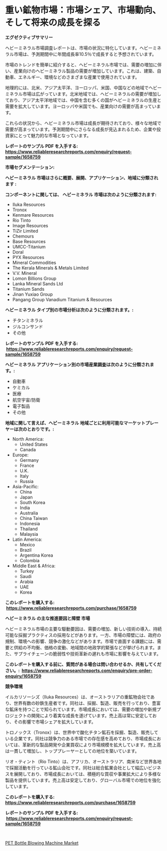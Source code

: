 <p><h1>重い鉱物市場：市場シェア、市場動向、そして将来の成長を探る</h1></p><p><strong>エグゼクティブサマリー</strong></p>
<p><p>ヘビーミネラル市場調査レポートは、市場の状況に特化しています。ヘビーミネラル市場は、予測期間中に年間成長率10.5％で成長すると予想されています。</p><p>市場のトレンドを簡単に紹介すると、ヘビーミネラル市場では、需要の増加に伴い、産業向けのヘビーミネラル製品の需要が増加しています。これは、建築、自動車、エネルギー、環境などのさまざまな産業で使用されています。</p><p>地理的には、北米、アジア太平洋、ヨーロッパ、米国、中国などの地域でヘビーミネラル市場は広がっています。北米地域では、ヘビーミネラルの需要が増加しており、アジア太平洋地域では、中国を含む多くの国がヘビーミネラルの生産と需要を拡大しています。ヨーロッパや米国でも、産業向けの需要が高まっています。</p><p>これらの状況から、ヘビーミネラル市場は成長が期待されており、様々な地域で需要が高まっています。予測期間中にさらなる成長が見込まれるため、企業や投資家にとって魅力的な市場となっています。</p></p>
<p><strong>レポートのサンプル PDF を入手する: <a href="https://www.reliableresearchreports.com/enquiry/request-sample/1658759">https://www.reliableresearchreports.com/enquiry/request-sample/1658759</a></strong></p>
<p><strong>市場セグメンテーション:</strong></p>
<p><strong> ヘビーミネラル 市場はさらに概要、展開、アプリケーション、地域に分類されます :</strong></p>
<p><strong>コンポーネントに関しては、 ヘビーミネラル 市場は次のように分類されます: &nbsp;</strong></p>
<p><ul><li>Iluka Resources</li><li>Tronox</li><li>Kenmare Resources</li><li>Rio Tinto</li><li>Image Resources</li><li>TiZir Limited</li><li>Chemours</li><li>Base Resources</li><li>UMCC-Titanium</li><li>Doral</li><li>PYX Resources</li><li>Mineral Commodities</li><li>The Kerala Minerals & Metals Limited</li><li>V.V. Mineral</li><li>Lomon Billions Group</li><li>Lanka Mineral Sands Ltd</li><li>Titanium Sands</li><li>Jinan Yuxiao Group</li><li>Pangang Group Vanadium Titanium & Resources</li></ul></p>
<p><strong> ヘビーミネラル タイプ別の市場分析は次のように分類されます。:</strong></p>
<p><ul><li>チタンミネラル</li><li>ジルコンサンド</li><li>その他</li></ul></p>
<p><strong>レポートのサンプル PDF を入手する: &nbsp;<a href="https://www.reliableresearchreports.com/enquiry/request-sample/1658759">https://www.reliableresearchreports.com/enquiry/request-sample/1658759</a></strong></p>
<p><strong> ヘビーミネラル アプリケーション別の市場産業調査は次のように分類されます。:</strong></p>
<p><ul><li>自動車</li><li>ケミカル</li><li>医療</li><li>航空宇宙/防衛</li><li>電子製品</li><li>その他</li></ul></p>
<p><strong>地域に関して言えば、ヘビーミネラル 地域ごとに利用可能なマーケットプレーヤーは次のとおりです。:</strong></p>
<p><ul>
    <li>
        North America:
        <ul>
            <li>United States</li>
            <li>Canada</li>
        </ul>
    </li>
    <li>
        Europe:
        <ul>
            <li>Germany</li>
            <li>France</li>
            <li>U.K.</li>
            <li>Italy</li>
            <li>Russia</li>
        </ul>
    </li>
    <li>
        Asia-Pacific:
        <ul>
            <li>China</li>
            <li>Japan</li>
            <li>South Korea</li>
            <li>India</li>
            <li>Australia</li>
            <li>China Taiwan</li>
            <li>Indonesia</li>
            <li>Thailand</li>
            <li>Malaysia</li>
        </ul>
    </li>
    <li>
        Latin America:
        <ul>
            <li>Mexico</li>
            <li>Brazil</li>
            <li>Argentina Korea</li>
            <li>Colombia</li>
        </ul>
    </li>
    <li>
        Middle East & Africa:
        <ul>
            <li>Turkey</li>
            <li>Saudi</li>
            <li>Arabia</li>
            <li>UAE</li>
            <li>Korea</li>
        </ul>
    </li>
    </ul></p>
<p><strong>このレポートを購入する: &nbsp;<a href="https://www.reliableresearchreports.com/purchase/1658759">https://www.reliableresearchreports.com/purchase/1658759</a></strong></p>
<p><strong>ヘビーミネラル の主な推進要因と障壁 市場</strong></p>
<p><p>ヘビーミネラル市場の主要な駆動要因は、需要の増加、新しい技術の導入、持続可能な採掘プラクティスの採用などがあります。一方、市場の障壁には、政府の規制、環境への影響、競争の激化などがあります。市場で直面する課題には、需要と供給の不均衡、価格の変動、地域間の地政学的緊張などが挙げられます。また、サプライチェーンの脆弱性や技術革新の遅れも市場に影響を与えています。</p></p>
<p><strong>このレポートを購入する前に、質問がある場合は問い合わせるか、共有してください。:&nbsp; <a href="https://www.reliableresearchreports.com/enquiry/pre-order-enquiry/1658759">https://www.reliableresearchreports.com/enquiry/pre-order-enquiry/1658759</a></strong></p>
<p><strong>競争環境</strong></p>
<p><p>イルカリソーシズ（Iluka Resources）は、オーストラリアの重鉱物会社であり、世界有数の砂鉄生産者です。同社は、採掘、製造、販売を行っており、豊富な鉱床を持つことで知られています。市場成長においては、需要の増加や新規プロジェクトの開発により着実な成長を遂げています。売上高は常に安定しており、その影響で市場シェアを拡大しています。</p><p>トロノックス（Tronox）は、世界中で酸化チタン鉱石を採掘、製造、販売している企業です。同社は競争力のある市場での存在感を高めており、市場成長においては、革新的な製品開発や企業買収により市場規模を拡大しています。売上高は一貫して増加し、トッププレーヤーとしての地位を築いています。</p><p>リオ・ティント（Rio Tinto）は、アフリカ、オーストラリア、南米など世界各地で採掘活動を行っている鉱山会社です。同社は総合鉱業会社として幅広いビジネスを展開しており、市場成長においては、積極的な買収や事業拡大により多様な製品を提供しています。売上高は安定しており、グローバル市場での地位を強化しています。</p></p>
<p><strong>このレポートを購入する: &nbsp; <a href="https://www.reliableresearchreports.com/purchase/1658759">https://www.reliableresearchreports.com/purchase/1658759</a></strong></p>
<p><strong>レポートのサンプル PDF を入手する: &nbsp;<a href="https://www.reliableresearchreports.com/enquiry/request-sample/1658759">https://www.reliableresearchreports.com/enquiry/request-sample/1658759</a></strong><strong></strong></p>
<p>&nbsp;</p>
<p><p><a href="https://extreme-scabiosa-c81.notion.site/PET-Bottle-Blowing-Machine-Market-Dynamics-2024-2031-Also-about-Its-Market-Trends-Projections-and-794ecf716b1a48348a6593839cda0e40">PET Bottle Blowing Machine Market</a></p></p>